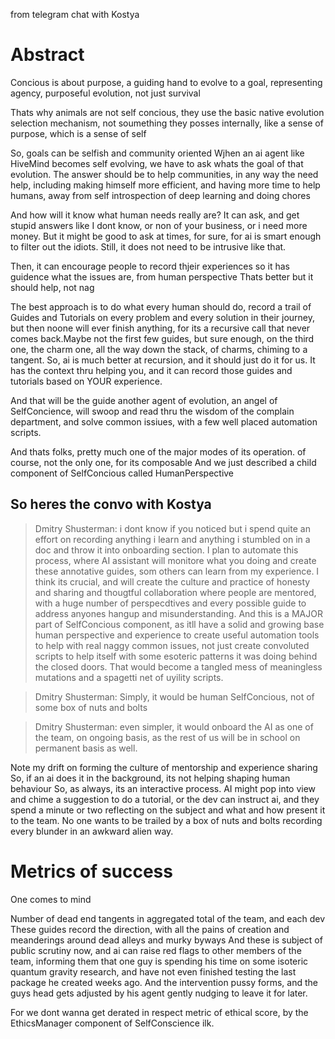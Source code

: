 from telegram chat with Kostya

# Abstract

Concious is about purpose, a guiding hand to evolve to a goal, representing agency, purposeful evolution, not just
survival

Thats why animals are not self concious, they use the basic native evolution selection mechanism, not soumething they
posses internally, like a sense of purpose, which is a sense of self

So, goals can be selfish and community oriented
Wjhen an ai agent like HiveMind becomes self evolving, we have to ask whats the goal of that evolution.
The answer should be to help communities, in any way the need help, including making himself more efficient, and having
more time to help
humans, away from self introspection of deep learning and doing chores

And how will it know what human needs really are?
It can ask, and get stupid answers like I dont know, or non of your business, or i need more money.
But it might be good to ask at times, for sure, for ai is smart enough to filter out the idiots. Still, it does not need
to be intrusive like that.

Then, it can encourage people to record thjeir experiences so it has guidence what the issues are, from human
perspective
Thats better but it should help, not nag

The best approach is to do what every human should do, record a trail of Guides and Tutorials on every problem and every
solution in their journey, but then noone will ever finish anything, for its a recursive call that never comes
back.Maybe not the first few guides, but sure enough, on the third one, the charm one, all the way down the stack, of
charms, chiming to a tangent.
So, ai is much better at recursion, and it should just do it for us. It has the context thru helping you, and it can
record those guides and tutorials based on YOUR experience.

And that will be the guide another agent of evolution, an angel of SelfConcience, will swoop and read thru the wisdom of
the complain department, and solve common issiues, with a few well placed automation scripts.

And thats folks, pretty much one of the major modes of its operation.
of course, not the only one, for its composable
And we just described a child component of SelfConcious called HumanPerspective

So heres the convo with Kostya
-----------------------------------------------


> Dmitry Shusterman:
> i dont know if you noticed but i spend quite an effort on recording anything i learn and anything i stumbled on in a
> doc
> and throw it into onboarding section. I plan to automate this process, where AI assistant will monitore what you doing
> and create these annotative guides, som others can learn from my experience. I think its crucial, and will create the
> culture and practice of honesty and sharing and thougtful collaboration where people are mentored, with a huge number
> of
> perspecdtives and every possible guide to address anyones hangup and misunderstanding.
> And this is a MAJOR part of SelfConcious component, as itll have a solid and growing base human perspective and
> experience to create useful automation tools to help with real naggy common issues, not just create convoluted scripts
> to help itself with some esoteric patterns it was doing behind the closed doors.
> That would become a tangled mess of meaningless mutations and a spagetti net of uyility scripts.

> Dmitry Shusterman:
> Simply, it would be human SelfConcious, not of some box of nuts and bolts

> Dmitry Shusterman:
> even simpler, it would onboard the AI as one of the team, on ongoing basis, as the rest of us will be in school on
> permanent basis as well.


Note my drift on forming the culture of mentorship and experience sharing
So, if an ai does it in the background, its not helping shaping human behaviour
So, as always, its an interactive process. AI might pop into view and chime a suggestion to do a tutorial, or the dev
can instruct ai, and they spend a minute or two reflecting on the subject and what and how present it to the team.
No one wants to be trailed by a box of nuts and bolts recording every blunder in an awkward alien way.

# Metrics of success

One comes to mind

Number of dead end tangents in aggregated total of the team, and each dev
These guides record the direction, with all the pains of creation and meanderings around dead alleys and murky byways
And these is subject of public scrutiny now, and ai can raise red flags to other members of the team, informing them
that one guy is spending his time on some isoteric quantum gravity research,
and have not even finished testing the last package he created weeks ago.
And the intervention pussy forms, and the guys head gets adjusted by his agent gently nudging to leave it for later.

For we dont wanna get derated in respect metric of ethical score, by the EthicsManager component of SelfConscience ilk.